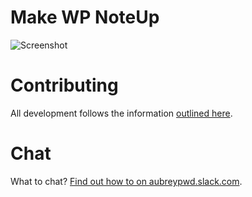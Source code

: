 # Make WP NoteUp

![Screenshot](https://cloudup.com/cKtfRa-MxFQ+)

# Contributing

All development follows the information [outlined here](https://github.com/aubreypwd/contributing).

# Chat

What to chat? [Find out how to on aubreypwd.slack.com](https://github.com/aubreypwd/contributing/blob/master/3.md).
